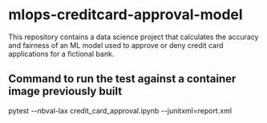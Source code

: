 # mlops-creditcard-approval-model

This repository contains a data science project that calculates the accuracy and fairness of an ML model used to approve or deny credit card applications for a fictional bank.

## Command to run the test against a container image previously built

pytest --nbval-lax credit_card_approval.ipynb --junitxml=report.xml